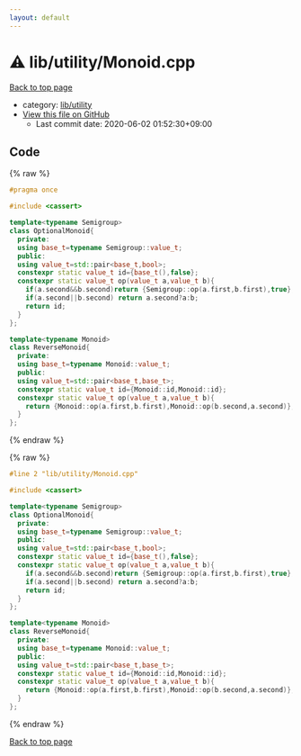 ```yaml
---
layout: default
---
```


<!-- mathjax config similar to math.stackexchange -->
<script type="text/javascript" async
  src="https://cdnjs.cloudflare.com/ajax/libs/mathjax/2.7.5/MathJax.js?config=TeX-MML-AM_CHTML">
</script>
<script type="text/x-mathjax-config">
  MathJax.Hub.Config({
    TeX: { equationNumbers: { autoNumber: "AMS" }},
    tex2jax: {
      inlineMath: [ ['$','$'] ],
      processEscapes: true
    },
    "HTML-CSS": { matchFontHeight: false },
    displayAlign: "left",
    displayIndent: "2em"
  });
</script>

<script type="text/javascript" src="https://cdnjs.cloudflare.com/ajax/libs/jquery/3.4.1/jquery.min.js"></script>
<script src="https://cdn.jsdelivr.net/npm/jquery-balloon-js@1.1.2/jquery.balloon.min.js" integrity="sha256-ZEYs9VrgAeNuPvs15E39OsyOJaIkXEEt10fzxJ20+2I=" crossorigin="anonymous"></script>
<script type="text/javascript" src="../../../assets/js/copy-button.js"></script>
<link rel="stylesheet" href="../../../assets/css/copy-button.css" />


# :warning: lib/utility/Monoid.cpp

<a href="../../../index.html">Back to top page</a>

* category: <a href="../../../index.html#a6e10e9711dc4788c3e9e6f87d9357db">lib/utility</a>
* <a href="{{ site.github.repository_url }}/blob/master/lib/utility/Monoid.cpp">View this file on GitHub</a>
    - Last commit date: 2020-06-02 01:52:30+09:00




## Code

<a id="unbundled"></a>
{% raw %}
```cpp
#pragma once

#include <cassert>

template<typename Semigroup>
class OptionalMonoid{
  private:
  using base_t=typename Semigroup::value_t;
  public:
  using value_t=std::pair<base_t,bool>;
  constexpr static value_t id={base_t(),false};
  constexpr static value_t op(value_t a,value_t b){
    if(a.second&&b.second)return {Semigroup::op(a.first,b.first),true};
    if(a.second||b.second) return a.second?a:b;
    return id;
  }
};

template<typename Monoid>
class ReverseMonoid{
  private:
  using base_t=typename Monoid::value_t;
  public:
  using value_t=std::pair<base_t,base_t>;
  constexpr static value_t id={Monoid::id,Monoid::id};
  constexpr static value_t op(value_t a,value_t b){
    return {Monoid::op(a.first,b.first),Monoid::op(b.second,a.second)};
  }
};
```
{% endraw %}

<a id="bundled"></a>
{% raw %}
```cpp
#line 2 "lib/utility/Monoid.cpp"

#include <cassert>

template<typename Semigroup>
class OptionalMonoid{
  private:
  using base_t=typename Semigroup::value_t;
  public:
  using value_t=std::pair<base_t,bool>;
  constexpr static value_t id={base_t(),false};
  constexpr static value_t op(value_t a,value_t b){
    if(a.second&&b.second)return {Semigroup::op(a.first,b.first),true};
    if(a.second||b.second) return a.second?a:b;
    return id;
  }
};

template<typename Monoid>
class ReverseMonoid{
  private:
  using base_t=typename Monoid::value_t;
  public:
  using value_t=std::pair<base_t,base_t>;
  constexpr static value_t id={Monoid::id,Monoid::id};
  constexpr static value_t op(value_t a,value_t b){
    return {Monoid::op(a.first,b.first),Monoid::op(b.second,a.second)};
  }
};

```
{% endraw %}

<a href="../../../index.html">Back to top page</a>

